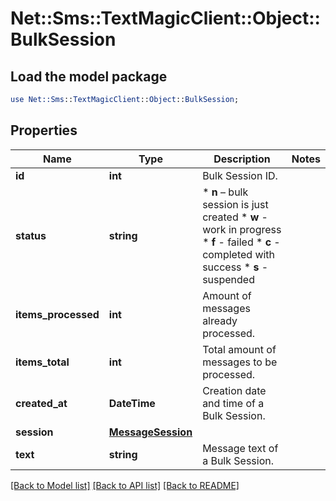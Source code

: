 # Net::Sms::TextMagicClient::Object::BulkSession

## Load the model package
```perl
use Net::Sms::TextMagicClient::Object::BulkSession;
```

## Properties
Name | Type | Description | Notes
------------ | ------------- | ------------- | -------------
**id** | **int** | Bulk Session ID. | 
**status** | **string** | * **n** – bulk session is just created * **w** - work in progress * **f** - failed * **c** - completed with success * **s** - suspended  | 
**items_processed** | **int** | Amount of messages already processed. | 
**items_total** | **int** | Total amount of messages to be processed. | 
**created_at** | **DateTime** | Creation date and time of a Bulk Session. | 
**session** | [**MessageSession**](MessageSession.md) |  | 
**text** | **string** | Message text of a Bulk Session. | 

[[Back to Model list]](../README.md#documentation-for-models) [[Back to API list]](../README.md#documentation-for-api-endpoints) [[Back to README]](../README.md)


